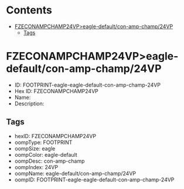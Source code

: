 



Contents
========

* [FZECONAMPCHAMP24VP>eagle-default/con-amp-champ/24VP](#fzeconampchamp24vpeagle-defaultcon-amp-champ24vp)
	* [Tags](#tags)

# FZECONAMPCHAMP24VP>eagle-default/con-amp-champ/24VP

- ID: FOOTPRINT-eagle-eagle-default-con-amp-champ-24VP
- Hex ID: FZECONAMPCHAMP24VP
- Name: 
- Description: 

## Tags

- hexID: FZECONAMPCHAMP24VP
- oompType: FOOTPRINT
- oompSize: eagle
- oompColor: eagle-default
- oompDesc: con-amp-champ
- oompIndex: 24VP
- oompName: eagle-default/con-amp-champ/24VP
- oompID: FOOTPRINT-eagle-eagle-default-con-amp-champ-24VP
